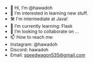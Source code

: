 - 👋 Hi, I’m @hawadoh
- 👀 I’m interested in learning new stuff.
- 🛠️ I'm intermediate at Java!
- 🌱 I’m currently learning: Flask
- 💞️ I’m looking to collaborate on ...
- 📫 How to reach me:
- Instagram: @hawadoh
- Discord: hawadoh
- Email: speedwagon535@gmail.com

<!---
hawadoh/hawadoh is a ✨ special ✨ repository because its `README.md` (this file) appears on your GitHub profile.
You can click the Preview link to take a look at your changes.
--->
